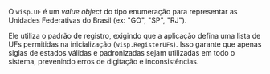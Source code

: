 O `wisp.UF` é um *value object* do tipo enumeração para representar as Unidades Federativas do Brasil (ex: "GO", "SP", "RJ").

Ele utiliza o padrão de registro, exigindo que a aplicação defina uma lista de UFs permitidas na inicialização (`wisp.RegisterUFs`). Isso garante que apenas siglas de estados válidas e padronizadas sejam utilizadas em todo o sistema, prevenindo erros de digitação e inconsistências.
